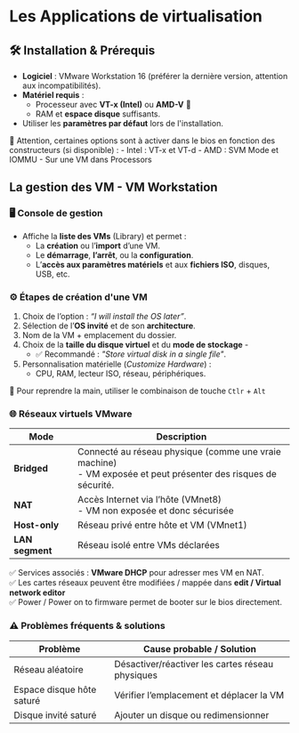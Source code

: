 # Les Applications de virtualisation

## 🛠️ Installation & Prérequis

- **Logiciel** : VMware Workstation 16 (préférer la dernière version, attention aux incompatibilités).
- **Matériel requis** :
    - Processeur avec **VT-x (Intel)** ou **AMD-V** 🚨 
    - RAM et **espace disque** suffisants.
- Utiliser les **paramètres par défaut** lors de l'installation.

🚨 Attention, certaines options sont à activer dans le bios en fonction des constructeurs (si disponible) : 
	- Intel : VT-x et VT-d
	- AMD : SVM Mode et IOMMU
	- Sur une VM dans Processors

## La gestion des VM - VM Workstation
### 🖥️ Console de gestion

- Affiche la **liste des VMs** (Library) et permet : 
    - La **création** ou l’**import** d’une VM.
    - Le **démarrage**, **l’arrêt**, ou la **configuration**.
    - L’**accès aux paramètres matériels** et aux **fichiers ISO**, disques, USB, etc.
    
### ⚙️ Étapes de création d'une VM

1. Choix de l’option : _“I will install the OS later”_.
2. Sélection de l’**OS invité** et de son **architecture**.
3. Nom de la VM + emplacement du dossier.
4. Choix de la **taille du disque virtuel** et du **mode de stockage** -     
	- ✅ Recommandé : _"Store virtual disk in a single file"_.
5. Personnalisation matérielle (_Customize Hardware_) :
    - CPU, RAM, lecteur ISO, réseau, périphériques.

📌 Pour reprendre la main, utiliser le combinaison de touche ``Ctlr`` + ``Alt``

### 🌐 Réseaux virtuels VMware

| Mode            | Description                                                                                                      |
| --------------- | ---------------------------------------------------------------------------------------------------------------- |
| **Bridged**     | Connecté au réseau physique (comme une vraie machine)<br>- VM exposée et peut présenter des risques de sécurité. |
| **NAT**         | Accès Internet via l’hôte (VMnet8)<br>- VM non exposée et donc sécurisée                                         |
| **Host-only**   | Réseau privé entre hôte et VM (VMnet1)                                                                           |
| **LAN segment** | Réseau isolé entre VMs déclarées                                                                                 |

✅ Services associés : **VMware DHCP** pour adresser mes VM en NAT.   
✅ Les cartes réseaux peuvent être modifiées / mappée dans **edit / Virtual network editor**  
✅ Power / Power on to firmware permet de booter sur le bios directement.  

### ⚠️ Problèmes fréquents & solutions

| Problème                  | Cause probable / Solution                        |
| ------------------------- | ------------------------------------------------ |
| Réseau aléatoire          | Désactiver/réactiver les cartes réseau physiques |
| Espace disque hôte saturé | Vérifier l’emplacement et déplacer la VM         |
| Disque invité saturé      | Ajouter un disque ou redimensionner              |
